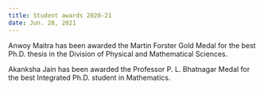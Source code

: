 ```yaml
---
title: Student awards 2020-21
date: Jun. 28, 2021
---
```

Anwoy Maitra has been awarded the Martin Forster Gold Medal for the best Ph.D. thesis in the Division of Physical and Mathematical Sciences.

Akanksha Jain has been awarded the Professor P. L. Bhatnagar Medal for the best Integrated Ph.D. student in Mathematics.  